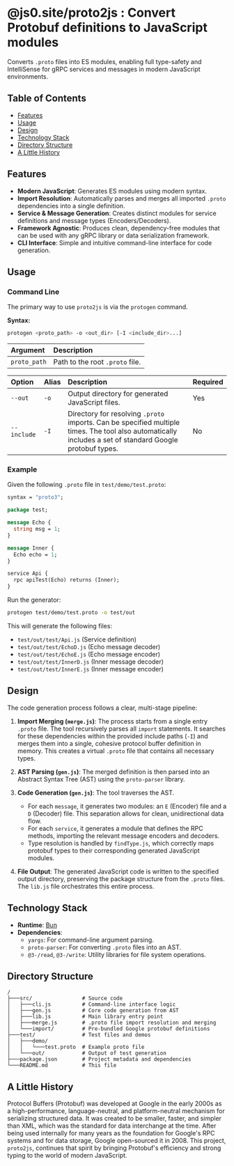 # @js0.site/proto2js : Convert Protobuf definitions to JavaScript modules

Converts `.proto` files into ES modules, enabling full type-safety and IntelliSense for gRPC services and messages in modern JavaScript environments.

## Table of Contents

- [Features](#features)
- [Usage](#usage)
- [Design](#design)
- [Technology Stack](#technology-stack)
- [Directory Structure](#directory-structure)
- [A Little History](#a-little-history)

## Features

- **Modern JavaScript**: Generates ES modules using modern syntax.
- **Import Resolution**: Automatically parses and merges all imported `.proto` dependencies into a single definition.
- **Service & Message Generation**: Creates distinct modules for service definitions and message types (Encoders/Decoders).
- **Framework Agnostic**: Produces clean, dependency-free modules that can be used with any gRPC library or data serialization framework.
- **CLI Interface**: Simple and intuitive command-line interface for code generation.

## Usage

### Command Line

The primary way to use `proto2js` is via the `protogen` command.

**Syntax:**
```bash
protogen <proto_path> -o <out_dir> [-I <include_dir>...]
```

| Argument | Description |
| :--- | :--- |
| `proto_path` | Path to the root `.proto` file. |

| Option | Alias | Description | Required |
| :--- | :--- | :--- | :--- |
| `--out` | `-o` | Output directory for generated JavaScript files. | Yes |
| `--include` | `-I` | Directory for resolving `.proto` imports. Can be specified multiple times. The tool also automatically includes a set of standard Google protobuf types. | No |

### Example

Given the following `.proto` file in `test/demo/test.proto`:
```protobuf
syntax = "proto3";

package test;

message Echo {
  string msg = 1;
}

message Inner {
  Echo echo = 1;
}

service Api {
  rpc apiTest(Echo) returns (Inner);
}
```

Run the generator:
```bash
protogen test/demo/test.proto -o test/out
```

This will generate the following files:
- `test/out/test/Api.js` (Service definition)
- `test/out/test/EchoD.js` (Echo message decoder)
- `test/out/test/EchoE.js` (Echo message encoder)
- `test/out/test/InnerD.js` (Inner message decoder)
- `test/out/test/InnerE.js` (Inner message encoder)

## Design

The code generation process follows a clear, multi-stage pipeline:

1.  **Import Merging (`merge.js`)**: The process starts from a single entry `.proto` file. The tool recursively parses all `import` statements. It searches for these dependencies within the provided include paths (`-I`) and merges them into a single, cohesive protocol buffer definition in memory. This creates a virtual `.proto` file that contains all necessary types.

2.  **AST Parsing (`gen.js`)**: The merged definition is then parsed into an Abstract Syntax Tree (AST) using the `proto-parser` library.

3.  **Code Generation (`gen.js`)**: The tool traverses the AST.
    - For each `message`, it generates two modules: an `E` (Encoder) file and a `D` (Decoder) file. This separation allows for clean, unidirectional data flow.
    - For each `service`, it generates a module that defines the RPC methods, importing the relevant message encoders and decoders.
    - Type resolution is handled by `findType.js`, which correctly maps protobuf types to their corresponding generated JavaScript modules.

4.  **File Output**: The generated JavaScript code is written to the specified output directory, preserving the package structure from the `.proto` files. The `lib.js` file orchestrates this entire process.

## Technology Stack

- **Runtime**: [Bun](https://bun.sh/)
- **Dependencies**:
  - `yargs`: For command-line argument parsing.
  - `proto-parser`: For converting `.proto` files into an AST.
  - `@3-/read`, `@3-/write`: Utility libraries for file system operations.

## Directory Structure

```
/
├───src/                # Source code
│   ├───cli.js          # Command-line interface logic
│   ├───gen.js          # Core code generation from AST
│   ├───lib.js          # Main library entry point
│   ├───merge.js        # .proto file import resolution and merging
│   └───import/         # Pre-bundled Google protobuf definitions
├───test/               # Test files and demos
│   ├───demo/
│   │   └───test.proto  # Example proto file
│   └───out/            # Output of test generation
├───package.json        # Project metadata and dependencies
└───README.md           # This file
```

## A Little History

Protocol Buffers (Protobuf) was developed at Google in the early 2000s as a high-performance, language-neutral, and platform-neutral mechanism for serializing structured data. It was created to be smaller, faster, and simpler than XML, which was the standard for data interchange at the time. After being used internally for many years as the foundation for Google's RPC systems and for data storage, Google open-sourced it in 2008. This project, `proto2js`, continues that spirit by bringing Protobuf's efficiency and strong typing to the world of modern JavaScript.
